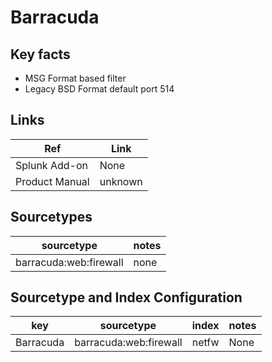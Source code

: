 # Barracuda


## Key facts

* MSG Format based filter
* Legacy BSD Format default port 514

## Links

| Ref            | Link                                                                                                    |
|----------------|---------------------------------------------------------------------------------------------------------|
| Splunk Add-on  | None                                                               |
| Product Manual | unknown |

## Sourcetypes

| sourcetype      | notes                                                                                                   |
|-----------------|---------------------------------------------------------------------------------------------------------|
|barracuda:web:firewall   |  none  |

## Sourcetype and Index Configuration

| key             | sourcetype     | index  | notes          |
|-----------------|----------------|--------|----------------|
| Barracuda       |  barracuda:web:firewall  | netfw  | None     |

